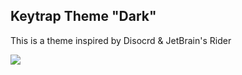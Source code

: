 ﻿## Keytrap Theme "Dark"

This is a theme inspired by Disocrd & JetBrain's Rider

![](https://github.com/varKeytrap/Keytrap.Theme/blob/master/Keytrap.Theme.Demo/Medias/demo.PNG)

